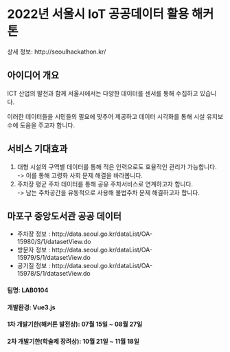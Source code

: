 <h1>2022년 서울시 IoT 공공데이터 활용 해커톤</h1>
<p>상세 정보: <span>http://seoulhackathon.kr/</span></p>

<h2>아이디어 개요</h2>
<p>ICT 산업의 발전과 함께 서울시에서는 다양한 데이터를 센서를 통해 수집하고 있습니다.</p>
<p>이러한 데이터들을 시민들의 필요에 맞추어 제공하고 데이터 시각화를 통해 시설 유지보수에 도움을 주고자 합니다.</p>

<h2>서비스 기대효과</h2>
<ol>
<li>대형 시설의 구역별 데이터를 통해 적은 인력으로도 효율적인 관리가 가능합니다.<br> -> 이를 통해 고령화 사회 문제 해결을 바라봅니다.</li>
<li>주차장 평균 주차 데이터를 통해 공유 주차서비스로 연계하고자 합니다. <br> -> 남는 주차공간을 유동적으로 사용해 불법주차 문제 해결하고자 합니다.</li>
</ol>

<h2>마포구 중앙도서관 공공 데이터</h2>
<ul>
  <li>주차장 정보 : http://data.seoul.go.kr/dataList/OA-15980/S/1/datasetView.do</li>
  <li>방문자 정보 : http://data.seoul.go.kr/dataList/OA-15979/S/1/datasetView.do</li>
  <li>공기질 정보 : http://data.seoul.go.kr/dataList/OA-15978/S/1/datasetView.do</li>
</ul>


<h4>팀명: LAB0104</h4>

<h4>개발환경: Vue3.js</h4>

<h4>1차 개발기한(해커톤 발전상): 07월 15일 ~ 08월 27일</h4>
<h4>2차 개발기한(학술제 장려상): 10월 21일 ~ 11월 18일</h4>
